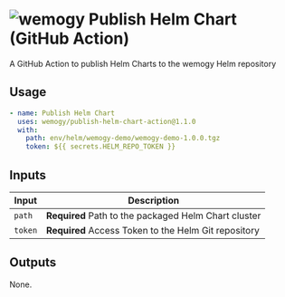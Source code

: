 # ![wemogy](https://wemogyimages.blob.core.windows.net/logos/wemogy-github-tiny.png) Publish Helm Chart (GitHub Action)

A GitHub Action to publish Helm Charts to the wemogy Helm repository

## Usage

```yaml
- name: Publish Helm Chart
  uses: wemogy/publish-helm-chart-action@1.1.0
  with:
    path: env/helm/wemogy-demo/wemogy-demo-1.0.0.tgz
    token: ${{ secrets.HELM_REPO_TOKEN }}
```

## Inputs

| Input            | Description                                  |
| ---------------- | -------------------------------------------- |
| `path` | **Required** Path to the packaged Helm Chart cluster |
| `token` | **Required** Access Token to the Helm Git repository |

## Outputs

None.
